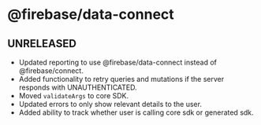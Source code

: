 # @firebase/data-connect
## UNRELEASED
* Updated reporting to use @firebase/data-connect instead of @firebase/connect.
* Added functionality to retry queries and mutations if the server responds with UNAUTHENTICATED.
* Moved `validateArgs` to core SDK.
* Updated errors to only show relevant details to the user.
* Added ability to track whether user is calling core sdk or generated sdk.
